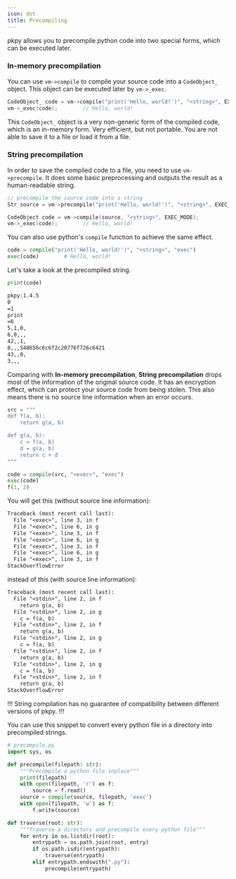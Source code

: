 ```yaml
---
icon: dot
title: Precompiling
---
```


pkpy allows you to precompile python code into two special forms, which can be executed later.

### In-memory precompilation

You can use `vm->compile` to compile your source code into a `CodeObject_` object.
This object can be executed later by `vm->_exec`.

```cpp
CodeObject_ code = vm->compile("print('Hello, world!')", "<string>", EXEC_MODE);
vm->_exec(code);        // Hello, world!
```

This `CodeObject_` object is a very non-generic form of the compiled code,
which is an in-memory form. Very efficient, but not portable.
You are not able to save it to a file or load it from a file.


### String precompilation

In order to save the compiled code to a file, you need to use `vm->precompile`.
It does some basic preprocessing and outputs the result as a human-readable string.

```cpp
// precompile the source code into a string
Str source = vm->precompile("print('Hello, world!')", "<string>", EXEC_MODE);

CodeObject code = vm->compile(source, "<string>", EXEC_MODE);
vm->_exec(code);        // Hello, world!
```

You can also use python's `compile` function to achieve the same effect.

```python
code = compile("print('Hello, world!')", "<string>", "exec")
exec(code)        # Hello, world!
```

Let's take a look at the precompiled string.
```python
print(code)
```

```txt
pkpy:1.4.5
0
=1
print
=6
5,1,0,
6,0,,,
42,,1,
8,,,S48656c6c6f2c20776f726c6421
43,,0,
3,,,

```

Comparing with **In-memory precompilation**,
**String precompilation** drops most of the information of the original source code.
It has an encryption effect, which can protect your source code from being stolen.
This also means there is no source line information when an error occurs.

```python
src = """
def f(a, b):
    return g(a, b)

def g(a, b):
    c = f(a, b)
    d = g(a, b)
    return c + d
"""

code = compile(src, "<exec>", "exec")
exec(code)
f(1, 2)
```

You will get this (without source line information):
```txt
Traceback (most recent call last):
  File "<exec>", line 3, in f
  File "<exec>", line 6, in g
  File "<exec>", line 3, in f
  File "<exec>", line 6, in g
  File "<exec>", line 3, in f
  File "<exec>", line 6, in g
  File "<exec>", line 3, in f
StackOverflowError
```

instead of this (with source line information):

```txt
Traceback (most recent call last):
  File "<stdin>", line 2, in f
    return g(a, b)
  File "<stdin>", line 2, in g
    c = f(a, b)
  File "<stdin>", line 2, in f
    return g(a, b)
  File "<stdin>", line 2, in g
    c = f(a, b)
  File "<stdin>", line 2, in f
    return g(a, b)
  File "<stdin>", line 2, in g
    c = f(a, b)
  File "<stdin>", line 2, in f
    return g(a, b)
StackOverflowError
```

!!!
String compilation has no guarantee of compatibility between different versions of pkpy.
!!!

You can use this snippet to convert every python file in a directory into precompiled strings.

```python
# precompile.py
import sys, os

def precompile(filepath: str):
    """Precompile a python file inplace"""
    print(filepath)
    with open(filepath, 'r') as f:
        source = f.read()
    source = compile(source, filepath, 'exec')
    with open(filepath, 'w') as f:
        f.write(source)

def traverse(root: str):
    """Traverse a directory and precompile every python file"""
    for entry in os.listdir(root):
        entrypath = os.path.join(root, entry)
        if os.path.isdir(entrypath):
            traverse(entrypath)
        elif entrypath.endswith(".py"):
            precompile(entrypath)
```
